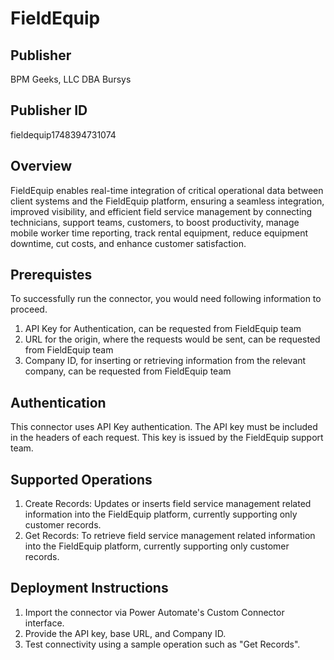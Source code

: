 # FieldEquip

## Publisher
BPM Geeks, LLC DBA Bursys

## Publisher ID
fieldequip1748394731074

## Overview

FieldEquip enables real-time integration of critical operational data between client systems and the FieldEquip platform, ensuring a seamless integration, improved visibility, and efficient field service management by connecting technicians, support teams, customers, to boost productivity, manage mobile worker time reporting, track rental equipment, reduce equipment downtime, cut costs, and enhance customer satisfaction.

## Prerequistes

To successfully run the connector, you would need following information to proceed.

1. API Key for Authentication, can be requested from FieldEquip team
2. URL for the origin, where the requests would be sent, can be requested from FieldEquip team
3. Company ID, for inserting or retrieving information from the relevant company, can be requested from FieldEquip team

## Authentication

This connector uses API Key authentication. The API key must be included in the headers of each request. This key is issued by the FieldEquip support team.


## Supported Operations

1. Create Records: Updates or inserts field service management related information into the FieldEquip platform, currently supporting only customer records.
2. Get Records: To retrieve field service management related information into the FieldEquip platform, currently supporting only customer records.

## Deployment Instructions

1. Import the connector via Power Automate's Custom Connector interface.
2. Provide the API key, base URL, and Company ID.
3. Test connectivity using a sample operation such as "Get Records".
